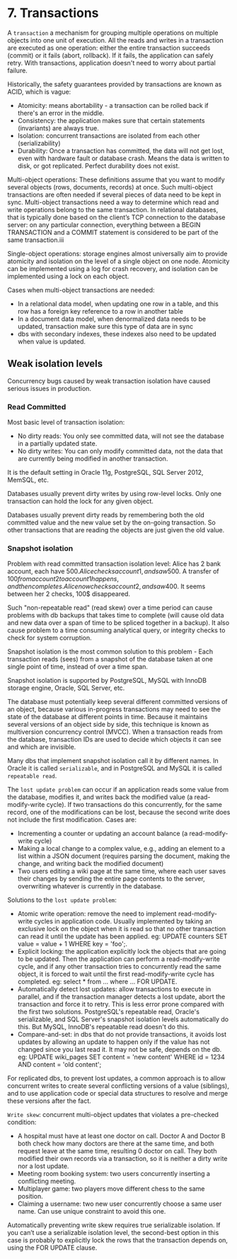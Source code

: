# 7. Transactions
A `transaction` a mechanism for grouping multiple operations on multiple objects into one unit of execution. All the reads and writes in a transaction are executed as one operation: either the entire transaction succeeds (commit) or it fails (abort, rollback). If it fails, the application can safely retry. With transactions, application doesn't need to worry about partial failure. 

Historically, the safety guarantees provided by transactions are known as ACID, which is vague: 
- Atomicity: means abortability - a transaction can be rolled back if there's an error in the middle. 
- Consistency: the application makes sure that certain statements (invariants) are always true.
- Isolation: concurrent transactions are isolated from each other (serializability)
- Durability: Once a transaction has committed, the data will not get lost, even with hardware fault or database crash. Means the data is written to disk, or got replicated. Perfect durability does not exist. 

Multi-object operations: These definitions assume that you want to modify several objects (rows, documents, records) at once. Such multi-object transactions are often needed if several pieces of data need to be kept in sync. Multi-object transactions need a way to determine which read and write operations belong to the same transaction. In relational databases, that is typically done based on the client’s TCP connection to the database server: on any particular connection, everything between a BEGIN TRANSACTION and a COMMIT statement is considered to be part of the same transaction.iii

Single-object operations: storage engines almost universally aim to provide atomicity and isolation on the level of a single object on one node. Atomicity can be implemented using a log for crash recovery, and isolation can be implemented using a lock on each object.

Cases when multi-object transactions are needed: 
- In a relational data model, when updating one row in a table, and this row has a foreign key reference to a row in another table
- In a document data model, when denormalized data needs to be updated, transaction make sure this type of data are in sync
- dbs with secondary indexes, these indexes also need to be updated when value is updated. 

## Weak isolation levels
Concurrency bugs caused by weak transaction isolation have caused serious issues in production.

### Read Committed
Most basic level of transaction isolation:
- No dirty reads: You only see committed data, will not see the database in a partially updated state. 
- No dirty writes: You can only modify committed data, not the data that are currently being modified in another transaction. 

It is the default setting in Oracle 11g, PostgreSQL, SQL Server 2012, MemSQL, etc. 

Databases usually prevent dirty writes by using row-level locks. Only one transaction can hold the lock for any given object. 

Databases usually prevent dirty reads by remembering both the old committed value and the new value set by the on-going transaction. So other transactions that are reading the objects are just given the old value. 

### Snapshot isolation
Problem with read committed transaction isolation level: Alice has 2 bank account, each have $500. Alice checks account 1, and saw 500$. A transfer of $100 from account 2 to account 1 happens, and then completes. Alice now checks account 2, and saw 400$. It seems between her 2 checks, 100$ disappeared. 

Such "non-repeatable read" (read skew) over a time period can cause problems with db backups that takes time to complete (will cause old data and new data over a span of time to be spliced together in a backup). It also cause problem to a time consuming analytical query, or integrity checks to check for system corruption. 

Snapshot isolation is the most common solution to this problem - Each transaction reads (sees) from a snapshot of the database taken at one single point of time, instead of over a time span. 

Snapshot isolation is supported by PostgreSQL, MySQL with InnoDB storage engine, Oracle, SQL Server, etc. 

The database must potentially keep several different committed versions of an object, because various in-progress transactions may need to see the state of the database at different points in time. Because it maintains several versions of an object side by side, this technique is known as multiversion concurrency control (MVCC). When a transaction reads from the database, transaction IDs are used to decide which objects it can see and which are invisible.

Many dbs that implement snapshot isolation call it by different names. In Oracle it is called `serializable`, and in PostgreSQL and MySQL it is called `repeatable read`. 

The `lost update problem` can occur if an application reads some value from the database, modifies it, and writes back the modified value (a read-modify-write cycle). If two transactions do this concurrently, for the same record, one of the modifications can be lost, because the second write does not include the first modification. Cases are:
- Incrementing a counter or updating an account balance (a read-modify-write cycle)
- Making a local change to a complex value, e.g., adding an element to a list within a JSON document (requires parsing the document, making the change, and writing back the modified document)
- Two users editing a wiki page at the same time, where each user saves their changes by sending the entire page contents to the server, overwriting whatever is currently in the database. 

Solutions to the `lost update problem`: 
- Atomic write operation: remove the need to implement read-modify-write cycles in application code. Usually implemented by taking an exclusive lock on the object when it is read so that no other transaction can read it until the update has been applied. eg: UPDATE counters SET value = value + 1 WHERE key = 'foo';. 
- Explicit locking: the application explicitly lock the objects that are going to be updated. Then the application can perform a read-modify-write cycle, and if any other transaction tries to concurrently read the same object, it is forced to wait until the first read-modify-write cycle has completed. eg: select * from ... where ... FOR UPDATE. 
- Automatically detect lost updates: allow transactions to execute in parallel, and if the transaction manager detects a lost update, abort the transaction and force it to retry. This is less error prone compared with the first two solutions. PostgreSQL's repeatable read, Oracle's serializable, and SQL Server's snapshot isolation levels automatically do this. But MySQL, InnoDB's repeatable read doesn't do this. 
- Compare-and-set: in dbs that do not provide transactions, it avoids lost updates by allowing an update to happen only if the value has not changed since you last read it. It may not be safe, depends on the db. eg: UPDATE wiki_pages SET content = 'new content' WHERE id = 1234 AND content = 'old content';

For replicated dbs, to prevent lost updates, a common approach is to allow concurrent writes to create several conflicting versions of a value (siblings), and to use application code or special data structures to resolve and merge these versions after the fact. 

`Write skew`: concurrent multi-object updates that violates a pre-checked condition: 
- A hospital must have at least one doctor on call. Doctor A and Doctor B both check how many doctors are there at the same time, and both request leave at the same time, resulting 0 doctor on call. They both modified their own records via a transaction, so it is neither a dirty write nor a lost update. 
- Meeting room booking system: two users concurrently inserting a conflicting meeting. 
- Multiplayer game: two players move different chess to the same position. 
- Claiming a username: two new user concurrently choose a same user name. Can use unique constraint to avoid this one. 

Automatically preventing write skew requires true serializable isolation. If you can’t use a serializable isolation level, the second-best option in this case is probably to explicitly lock the rows that the transaction depends on, using the FOR UPDATE clause. 


